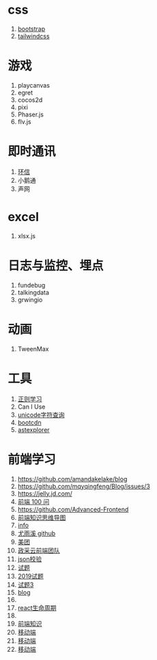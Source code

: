 # css

1. [bootstrap](https://www.bootcss.com/)
2. [tailwindcss](https://www.tailwindcss.cn/)

# 游戏

1. playcanvas
2. egret
3. cocos2d
4. pixi
5. Phaser.js
6. flv.js

# 即时通讯
1. [环信](http://docs-im.easemob.com/im/quickstart/guide/introduction)
2. 小鹅通
3. 声网

# excel
1. xlsx.js


# 日志与监控、埋点
1. fundebug
2. talkingdata
3. grwingio

# 动画

1. TweenMax


# 工具
1. [正则学习](https://jex.im/regulex)
2. Can I Use
3. [unicode字符查询](https://www.qqxiuzi.cn/zh/unicode-zifu.php?plane=1&ks=10000&js=10FFF)
4. [bootcdn](https://www.bootcdn.cn/)
5. [astexplorer](https://astexplorer.net/)

# 前端学习

1. https://github.com/amandakelake/blog
2. https://github.com/mqyqingfeng/Blog/issues/3
3. https://jelly.jd.com/
4. [前端 100 问](https://github.com/yygmind/blog/issues/43)
5. https://github.com/Advanced-Frontend
6. [前端知识思维导图](https://www.cnblogs.com/cYang2030/p/14111036.html)
7. [info](https://www.infoq.cn/article/DsHtSbi6PwCI1TgLL6Jc)
8. [尤雨溪 github](https://github.com/yyx990803/tucao/issues/1)
9. [美团](https://tech.meituan.com/2018/10/11/fe-security-csrf.html)
10. [政采云前端团队](https://www.zoo.team/article/jsbridge)
11. [json校验](https://ajv.js.org/guide/formats.html#string-formats)
12. [试题](https://bitable.feishu.cn/app8Ok6k9qafpMkgyRbfgxeEnet?from=logout&table=tblEnSV2PNAajtWE&view=vewJHSwJVd)
13. [2019试题](https://github.com/phshy0607/issue-blog-record/issues/11)
13. [试题3](https://github.com/Amybiubiu/Blog/issues/19)
13. [blog](https://github.com/yygmind/blog)
14. [](https://github.com/aermin/blog)
15. [react生命周期](https://projects.wojtekmaj.pl/react-lifecycle-methods-diagram/)
16. [](https://github.com/f2e-awesome/knowledge)
17. [前端知识](https://github.com/f2e-awesome/knowledge)
18. [移动端](https://github.com/RubyLouvre/mobileHack)
19. [移动端](https://www.cnblogs.com/PeunZhang/p/3407453.html#question_23)
20. [移动端](https://blog.csdn.net/hardgirls/article/details/51722519)
